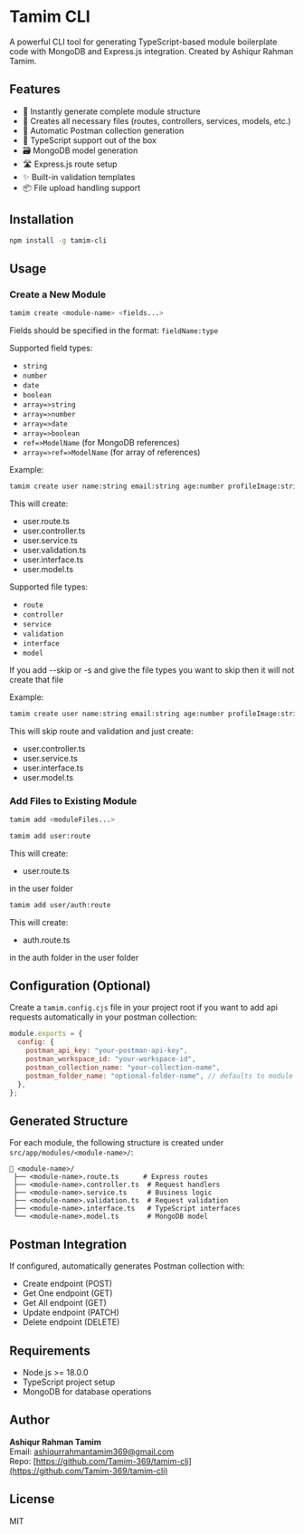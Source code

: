 # Tamim CLI

A powerful CLI tool for generating TypeScript-based module boilerplate code with MongoDB and Express.js integration. Created by Ashiqur Rahman Tamim.

## Features

- 🚀 Instantly generate complete module structure
- 📁 Creates all necessary files (routes, controllers, services, models, etc.)
- 🔄 Automatic Postman collection generation
- 📝 TypeScript support out of the box
- 🗃️ MongoDB model generation
- 🛣️ Express.js route setup
- ✨ Built-in validation templates
- 📦 File upload handling support

## Installation

```bash
npm install -g tamim-cli
```

## Usage

### Create a New Module

```bash
tamim create <module-name> <fields...>
```

Fields should be specified in the format: `fieldName:type`

Supported field types:

- `string`
- `number`
- `date`
- `boolean`
- `array=>string`
- `array=>number`
- `array=>date`
- `array=>boolean`
- `ref=>ModelName` (for MongoDB references)
- `array=>ref=>ModelName` (for array of references)

Example:

```bash
tamim create user name:string email:string age:number profileImage:string isActive:boolean
```

This will create:

- user.route.ts
- user.controller.ts
- user.service.ts
- user.validation.ts
- user.interface.ts
- user.model.ts

Supported file types:

- `route`
- `controller`
- `service`
- `validation`
- `interface`
- `model`

If you add --skip or -s and give the file types you want to skip then it will not create that file

Example:

```bash
tamim create user name:string email:string age:number profileImage:string isActive:boolean --skip route validation
```

This will skip route and validation and just create:

- user.controller.ts
- user.service.ts
- user.interface.ts
- user.model.ts

### Add Files to Existing Module

```bash
tamim add <moduleFiles...>
```

```bash
tamim add user:route
```

This will create:

- user.route.ts

in the user folder

```bash
tamim add user/auth:route
```

This will create:

- auth.route.ts

in the auth folder in the user folder

## Configuration (Optional)

Create a `tamim.config.cjs` file in your project root if you want to add api requests automatically in your postman collection:

```javascript
module.exports = {
  config: {
    postman_api_key: "your-postman-api-key",
    postman_workspace_id: "your-workspace-id",
    postman_collection_name: "your-collection-name",
    postman_folder_name: "optional-folder-name", // defaults to module name
  },
};
```

## Generated Structure

For each module, the following structure is created under `src/app/modules/<module-name>/`:

```
📁 <module-name>/
 ├── <module-name>.route.ts      # Express routes
 ├── <module-name>.controller.ts  # Request handlers
 ├── <module-name>.service.ts     # Business logic
 ├── <module-name>.validation.ts  # Request validation
 ├── <module-name>.interface.ts   # TypeScript interfaces
 └── <module-name>.model.ts       # MongoDB model
```

## Postman Integration

If configured, automatically generates Postman collection with:

- Create endpoint (POST)
- Get One endpoint (GET)
- Get All endpoint (GET)
- Update endpoint (PATCH)
- Delete endpoint (DELETE)

## Requirements

- Node.js >= 18.0.0
- TypeScript project setup
- MongoDB for database operations

## Author

**Ashiqur Rahman Tamim**  
Email: ashiqurrahmantamim369@gmail.com\
Repo: [https://github.com/Tamim-369/tamim-cli](https://github.com/Tamim-369/tamim-cli)

## License

MIT
